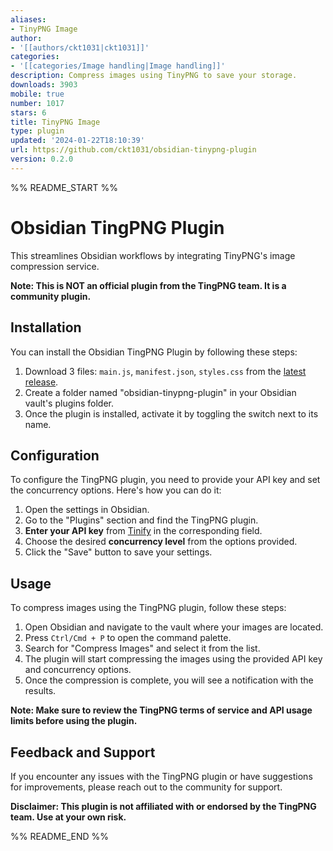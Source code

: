 ```yaml
---
aliases:
- TinyPNG Image
author:
- '[[authors/ckt1031|ckt1031]]'
categories:
- '[[categories/Image handling|Image handling]]'
description: Compress images using TinyPNG to save your storage.
downloads: 3903
mobile: true
number: 1017
stars: 6
title: TinyPNG Image
type: plugin
updated: '2024-01-22T18:10:39'
url: https://github.com/ckt1031/obsidian-tinypng-plugin
version: 0.2.0
---
```


%% README_START %%

# Obsidian TingPNG Plugin

This streamlines Obsidian workflows by integrating TinyPNG's image compression service.

**Note: This is NOT an official plugin from the TingPNG team. It is a community plugin.**

## Installation

You can install the Obsidian TingPNG Plugin by following these steps:

1. Download 3 files: `main.js`, `manifest.json`, `styles.css` from the [latest release](https://github.com/ckt1031/obsidian-tinypng-plugin/releases/latest).
2. Create a folder named "obsidian-tinypng-plugin" in your Obsidian vault's plugins folder.
3. Once the plugin is installed, activate it by toggling the switch next to its name.

## Configuration

To configure the TingPNG plugin, you need to provide your API key and set the concurrency options. Here's how you can do it:

1. Open the settings in Obsidian.
2. Go to the "Plugins" section and find the TingPNG plugin.
3. **Enter your API key** from [Tinify](https://tinify.com/dashboard/api) in the corresponding field.
4. Choose the desired **concurrency level** from the options provided.
5. Click the "Save" button to save your settings.

## Usage

To compress images using the TingPNG plugin, follow these steps:

1. Open Obsidian and navigate to the vault where your images are located.
2. Press `Ctrl/Cmd + P` to open the command palette.
3. Search for "Compress Images" and select it from the list.
4. The plugin will start compressing the images using the provided API key and concurrency options.
5. Once the compression is complete, you will see a notification with the results.

**Note: Make sure to review the TingPNG terms of service and API usage limits before using the plugin.**

## Feedback and Support

If you encounter any issues with the TingPNG plugin or have suggestions for improvements, please reach out to the community for support.

**Disclaimer: This plugin is not affiliated with or endorsed by the TingPNG team. Use at your own risk.**


%% README_END %%